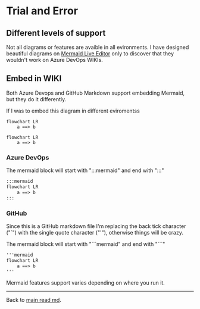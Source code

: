 # Trial and Error

## Different levels of support

Not all diagrams or features are avaible in all evironments. I have designed beautiful diagrams on [Mermaid Live Editor](https://mermaid.live/) only to discover that they wouldn't work on Azure DevOps WIKIs.

## Embed in WIKI

Both Azure Devops and GitHub Markdown support embedding Mermaid, but they do it differently.

If I was to embed this diagram in different eviromentss

``` text
flowchart LR
    a ==> b
```

```mermaid
flowchart LR
    a ==> b
```
### Azure DevOps
The mermaid block will start with ":::mermaid" and end with ":::"
```markdown
:::mermaid
flowchart LR
    a ==> b
:::
```
### GitHub
Since this is a GitHub markdown file I'm replacing the back tick character ("`") with the single quote character ("'"), otherwise things will be crazy.

The mermaid block will start with "\`\`\`mermaid" and end with "\`\`\`"
```markdown
'''mermaid
flowchart LR
    a ==> b
'''
```

Mermaid features support varies depending on where you run it.

---
Back to [main read md](readme.md).

